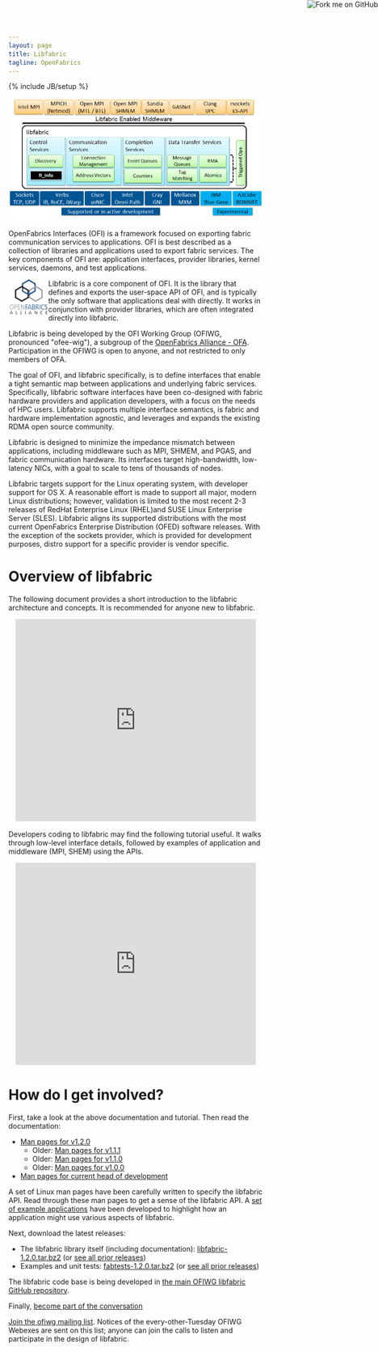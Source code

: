 ```yaml
---
layout: page
title: Libfabric
tagline: OpenFabrics
---
```

{% include JB/setup %}

<a href="https://github.com/ofiwg/libfabric"><img style="position: absolute; top: 0; right: 0; border: 0;"
src="https://camo.githubusercontent.com/652c5b9acfaddf3a9c326fa6bde407b87f7be0f4/68747470733a2f2f73332e616d617a6f6e6177732e636f6d2f6769746875622f726962626f6e732f666f726b6d655f72696768745f6f72616e67655f6666373630302e706e67"
alt="Fork me on GitHub"
data-canonical-src="https://s3.amazonaws.com/github/ribbons/forkme_right_orange_ff7600.png"></a>

![OpenFabrics Interface Overview](images/openfabric-interfaces-overview.png)

OpenFabrics Interfaces (OFI) is a framework focused on exporting fabric communication services to applications.  OFI is best described as a collection of libraries and applications used to export fabric services.  The key components of OFI are: application interfaces, provider libraries, kernel services, daemons, and test applications. 

<img align="left" src="images/ofa-logo.png">Libfabric is a core component of OFI.  It is the library that defines and exports the user-space API of OFI, and is typically the only software that applications deal with directly.  It works in conjunction with provider libraries, which are often integrated directly into libfabric.

Libfabric is being developed by the OFI Working Group (OFIWG, pronounced "ofee-wig"), a subgroup of the [OpenFabrics Alliance - OFA](http://www.openfabrics.org/).  Participation in the OFIWG is open to anyone, and not restricted to only members of OFA.

The goal of OFI, and libfabric specifically, is to define interfaces that enable a tight semantic map between applications and underlying fabric services.  Specifically, libfabric software interfaces have been co-designed with fabric hardware providers and application developers, with a focus on the needs of HPC users.  Libfabric supports multiple interface semantics, is fabric and hardware implementation agnostic, and leverages and expands the existing RDMA open source community.

Libfabric is designed to minimize the impedance mismatch between applications, including middleware such as MPI, SHMEM, and PGAS, and fabric communication hardware.  Its interfaces target high-bandwidth, low-latency NICs, with a goal to scale to tens of thousands of nodes.

Libfabric targets support for the Linux operating system, with developer support for OS X.  A reasonable effort is made to support all major, modern Linux distributions; however, validation is limited to the most recent 2-3 releases of RedHat Enterprise Linux (RHEL)and SUSE Linux Enterprise Server (SLES).  Libfabric aligns its supported distributions with the most current OpenFabrics Enterprise Distribution (OFED) software releases.  With the exception of the sockets provider, which is provided for development purposes, distro support for a specific provider is vendor specific.

Overview of libfabric
=====================

The following document provides a short introduction to the libfabric architecture and concepts.  It is recommended for anyone new to libfabric.

<div align="center">
<iframe src="https://www.slideshare.net/slideshow/embed_code/key/arAPmHHuShNbde" width="476" height="400" frameborder="0" marginwidth="0" marginheight="0" scrolling="no"></iframe>
</div>


Developers coding to libfabric may find the following tutorial useful.  It walks through low-level interface details, followed by examples of application and middleware (MPI, SHEM) using the APIs.

<div align="center">
  <iframe src="https://www.slideshare.net/dgoodell/ofi-libfabric-tutorial" width="476" height="400" frameborder="0" marginwidth="0" marginheight="0" scrolling="no" allowfullscreen></iframe>
</div>

How do I get involved?
======================

First, take a look at the above documentation and tutorial.  Then read the documentation:

* [Man pages for v1.2.0](v1.2.0/man/)
  * Older: [Man pages for v1.1.1](v1.1.1/man/)
  * Older: [Man pages for v1.1.0](v1.1.0/man/)
  * Older: [Man pages for v1.0.0](v1.0.0/man/)
* [Man pages for current head of development](master/man/)

A set of Linux man pages have been carefully written to specify the libfabric API.  Read through these man pages to get a sense of the libfabric API.  A [set of example applications](https://github.com/ofiwg/fabtests) have been developed to highlight how an application might use various aspects of libfabric.

Next, download the latest releases:

* The libfabric library itself (including documentation): [libfabric-1.2.0.tar.bz2](http://downloads.openfabrics.org/downloads/ofi/libfabric-1.2.0.tar.bz2) (or [see all prior releases](http://downloads.openfabrics.org/downloads/ofi/))
* Examples and unit tests: [fabtests-1.2.0.tar.bz2](http://downloads.openfabrics.org/downloads/ofi/fabtests-1.2.0.tar.bz2) (or [see all prior releases](http://downloads.openfabrics.org/downloads/ofi/))

The libfabric code base is being developed in [the main OFIWG libfabric GitHub repository](https://github.com/ofiwg/libfabric).

Finally, [become part of the conversation](http://lists.openfabrics.org/mailman/listinfo/ofiwg)

[Join the ofiwg mailing list](http://lists.openfabrics.org/mailman/listinfo/ofiwg).  Notices of the every-other-Tuesday OFIWG Webexes are sent on this list; anyone can join the calls to listen and participate in the design of libfabric.

